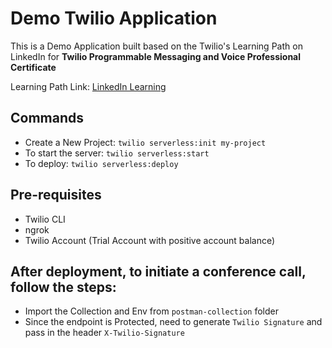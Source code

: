 # Demo Twilio Application
This is a Demo Application built based on the Twilio's Learning Path on LinkedIn for **Twilio Programmable Messaging and Voice Professional Certificate** 

Learning Path Link: [LinkedIn Learning](https://www.linkedin.com/learning/paths/twilio-programmable-messaging-and-voice-professional-certificate)

## Commands

* Create a New Project: `twilio serverless:init my-project`
* To start the server: `twilio serverless:start`
* To deploy: `twilio serverless:deploy`

## Pre-requisites

* Twilio CLI
* ngrok
* Twilio Account (Trial Account with positive account balance)

## After deployment, to initiate a conference call, follow the steps:

* Import the Collection and Env from `postman-collection` folder
* Since the endpoint is Protected, need to generate `Twilio Signature` and pass in the header `X-Twilio-Signature`